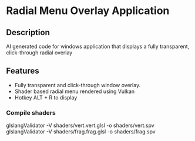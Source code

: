 # Radial Menu Overlay Application

## Description
AI generated code for windows application that displays a fully transparent, click-through radial overlay

## Features
- Fully transparent and click-through window overlay.
- Shader based radial menu rendered using Vulkan
- Hotkey ALT + R to display

### Compile shaders
glslangValidator -V shaders/vert.vert.glsl -o shaders/vert.spv
glslangValidator -V shaders/frag.frag.glsl -o shaders/frag.spv

